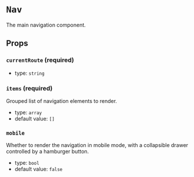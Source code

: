 `Nav`
=====

The main navigation component.

Props
-----

### `currentRoute` (required)

- type: `string`


### `items` (required)

Grouped list of navigation elements to render.

- type: `array`
- default value: `[]`


### `mobile`

Whether to render the navigation in mobile mode,
with a collapsible drawer controlled by a hamburger button.

- type: `bool`
- default value: `false`


